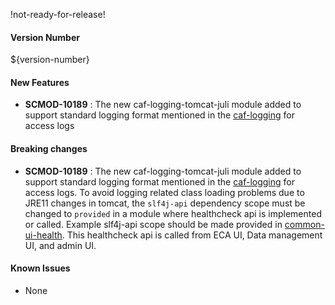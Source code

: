 !not-ready-for-release!

#### Version Number
${version-number}

#### New Features

 - **SCMOD-10189** : The new caf-logging-tomcat-juli module added to support standard logging format mentioned in the [caf-logging](https://github.com/CAFapi/caf-logging#example) for access logs 

#### Breaking changes

- **SCMOD-10189** : The new caf-logging-tomcat-juli module added to support standard logging format mentioned in the [caf-logging](https://github.com/CAFapi/caf-logging#example) for access logs.
 To avoid logging related class loading problems due to JRE11 changes in tomcat, the `slf4j-api` dependency scope must be changed to `provided` in a module where healthcheck api is implemented or called. Example slf4j-api scope should be made provided in [common-ui-health](https://github.houston.softwaregrp.net/Verity/common-lib/tree/master/common-ui-health).
This healthcheck api is called from ECA UI, Data management UI, and admin UI.

#### Known Issues

- None
